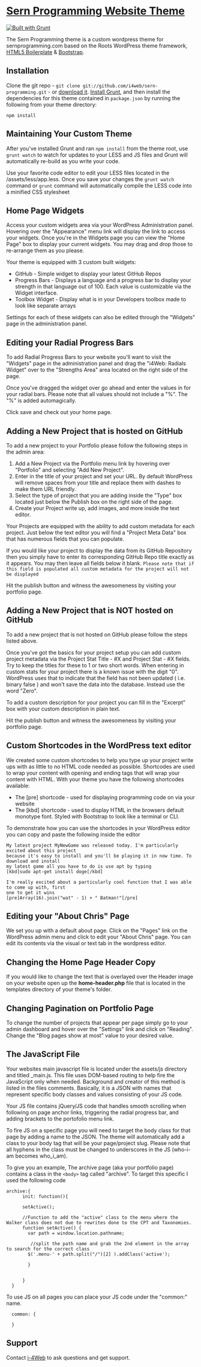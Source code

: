 # [Sern Programming Website Theme](http://www.sernprogramming.com/)

[![Built with Grunt](https://cdn.gruntjs.com/builtwith.png)](http://gruntjs.com/)

The Sern Programming theme is a custom wordpress theme for sernprogramming.com based on the Roots WordPress theme framework, [HTML5 Boilerplate](http://html5boilerplate.com/) & [Bootstrap](http://getbootstrap.com/).


## Installation

Clone the git repo - `git clone git://github.com/i4web/sern-programming.git` - or [download it](https://github.com/i4web/sern-programming/archive/master.zip). [Install Grunt](http://gruntjs.com/getting-started), and then install the dependencies for this theme contained in `package.json` by running the following from your theme directory:

```
npm install
```


## Maintaining Your Custom Theme

After you've installed Grunt and ran `npm install` from the theme root, use `grunt watch` to watch for updates to your LESS and JS files and Grunt will automatically re-build as you write your code.

Use your favorite code editor to edit your LESS files located in the /assets/less/app.less. Once you save your changes the `grunt watch` command or `grunt` command will automatically compile the LESS code into a minified CSS stylesheet



## Home Page Widgets

Access your custom widgets area via your WordPress Administration panel. Hovering over the "Appearance" menu link will display the link to access your widgets. Once you're in the Widgets page you can view the "Home Page" box to display your current widgets. You may drag and drop those to re-arrange them as you please.

Your theme is equipped with 3 custom built widgets:

* GitHub - Simple widget to display your latest GitHub Repos
* Progress Bars - Displays a language and a progress bar to display your strength in that language out of 100. Each value is customizable via the Widget interface.
* Toolbox Widget - Display what is in your Developers toolbox made to look like separate arrays

Settings for each of these widgets can also be edited through the "Widgets" page in the administration panel.

## Editing your Radial Progress Bars

To add Radial Progress Bars to your website you'll want to visit the "Widgets" page in the administration panel and drag the "i4Web: Radials Widget" over to the "Strengths Area" area located on the right side of the page. 

Once you've dragged the widget over go ahead and enter the values in for your radial bars. Please note that all values should not include a "%". The "%" is added automagically.

Click save and check out your home page.

## Adding a New Project that is hosted on GitHub

To add a new project to your Portfolio please follow the following steps in the admin area:

1. Add a New Project via the Portfolio menu link by hovering over "Portfolio" and selecting "Add New Project".
2. Enter in the title of your project and set your URL. By default WordPress will remove spaces from your title and replace them with dashes to make them URL friendly.
3. Select the type of project that you are adding inside the "Type" box located just below the Publish box on the right side of the page.
4. Create your Project write up, add images, and more inside the text editor.

Your Projects are equipped with the ability to add custom metadata for each project. Just below the text editor you will find a "Project Meta Data" box that has numerous fields that you can populate.

If you would like your project to display the data from its GitHub Repository then you simply have to enter its corresponding GitHub Repo title exactly as it appears. You may then leave all fields below it blank. `Please note that if this field is populated all custom metadata for the project will not be displayed`

Hit the publish button and witness the awesomeness by visiting your portfolio page.

## Adding a New Project that is NOT hosted on GitHub

To add a new project that is not hosted on GitHub please follow the steps listed above.

Once you've got the basics for your project setup you can add custom project metadata via the Project Stat Title - #X and Project Stat - #X fields. Try to keep the titles for these to 1 or two short words. When entering in custom stats for your project there is a known issue with the digit "0". WordPress uses that to indicate that the field has not been updated ( i.e. binary false ) and won't save the data into the database. Instead use the word "Zero".

To add a custom description for your project you can fill in the "Excerpt" box with your custom description in plain text.

Hit the publish button and witness the awesomeness by visiting your portfolio page.

## Custom Shortcodes in the WordPress text editor

We created some custom shortcodes to help you type up your project write ups with as little to no HTML code needed as possible. Shortcodes are used to wrap your content with opening and ending tags that will wrap your content with HTML. With your theme you have the following shortcodes available:

* The [pre] shortcode - used for displaying programming code on via your website
* The [kbd] shortcode - used to display HTML in the browsers default monotype font. Styled with Bootstrap to look like a terminal or CLI.

To demonstrate how you can use the shortcodes in your WordPress editor you can copy and paste the following inside the editor

```
My latest project MyNewGame was released today. I'm particularly excited about this project
because it's easy to install and you'll be playing it in now time. To download and install
my latest game all you have to do is use apt by typing
[kbd]sudo apt-get install doge[/kbd]

I'm really excited about a particularly cool function that I was able to come up with, first
one to get it wins
[pre]Array(16).join("wat" - 1) + " Batman!"[/pre]
```

## Editing your "About Chris" Page

We set you up with a default about page. Click on the "Pages" link on the WordPress admin menu and click to edit your "About Chris" page. You can edit its contents via the visual or text tab in the wordpress editor.

## Changing the Home Page Header Copy

If you would like to change the text that is overlayed over the Header image on your website open up the **home-header.php** file that is located in the templates directory of your theme's folder.

## Changing Pagination on Portfolio Page

To change the number of projects that appear per page simply go to your admin dashboard and hover over the "Settings" link and click on "Reading". Change the "Blog pages show at most" value to your desired value.

## The JavaScript File
Your websites main javascript file is located under the assets/js directory and titled _main.js. This file uses DOM-based routing to help fire the JavaScript only when needed. Background and creator of this method is listed in the files comments. Basically, it is a JSON with names that represent specific body classes and values consisting of your JS code.

Your JS file contains jQuery/JS code that handles smooth scrolling when following on page anchor links, triggering the radial progress bar, and adding brackets to the portofolio menu link.

To fire JS on a specific page you will need to target the body class for that page by adding a name to the JSON. The theme will automatically add a class to your body tag that will be your page/project slug. Please note that all hyphens in the class must be changed to underscores in the JS (who-i-am becomes who_i_am).

To give you an example, The archive page (aka your portfolio page) contains a class in the ``<body>`` tag called "archive". To target this specific I used the following code

```  
archive:{
	  init: function(){
      
	  setActive();

	  //Function to add the "active" class to the menu where the Walker class does not due to rewrites done to the CPT and Taxonomies.
	  function setActive() {
	    var path = window.location.pathname;
		 
		 //split the path name and grab the 2nd element in the array to search for the correct class 
	    $('.menu-' + path.split("/")[2] ).addClass('active');
		
		}			  

		
	  }
  }
```

To use JS on all pages you can place your JS code under the "common:" name. 

```
  common: {
  
  }
```

## Support

Contact [i-4Web](http://www.i-4web.com/) to ask questions and get support.
